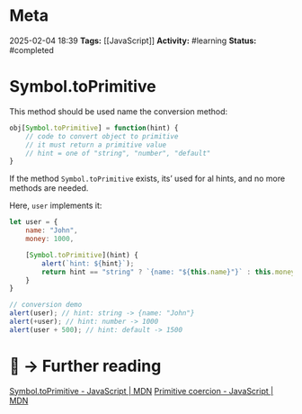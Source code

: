 # Meta
2025-02-04 18:39
**Tags:** [[JavaScript]]
**Activity:** #learning 
**Status:** #completed 

# Symbol.toPrimitive

This method should be used name the conversion method:
```JavaScript title:example.js
obj[Symbol.toPrimitive] = function(hint) {
	// code to convert object to primitive
	// it must return a primitive value
	// hint = one of "string", "number", "default"
}
```

If the method `Symbol.toPrimitive` exists, its’ used for al hints, and no more methods are needed.

Here, `user` implements it:
```JavaScript title:example.js
let user = {
	name: "John",
	money: 1000,

	[Symbol.toPrimitive](hint) {
		alert(`hint: ${hint}`);
		return hint == "string" ? `{name: "${this.name}"}` : this.money;
	}
}

// conversion demo
alert(user); // hint: string -> {name: "John"}
alert(+user); // hint: number -> 1000
alert(user + 500); // hint: default -> 1500
```

# 📑 → Further reading
[Symbol.toPrimitive - JavaScript | MDN](https://developer.mozilla.org/en-US/docs/Web/JavaScript/Reference/Global_Objects/Symbol/toPrimitive)
[Primitive coercion - JavaScript | MDN](https://developer.mozilla.org/en-US/docs/Web/JavaScript/Data_structures#primitive_coercion)

